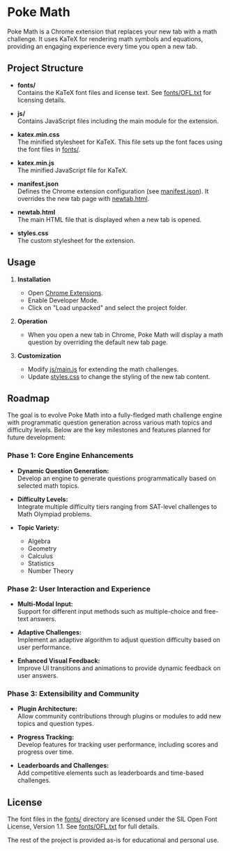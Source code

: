 # Poke Math

Poke Math is a Chrome extension that replaces your new tab with a math challenge. It uses KaTeX for rendering math symbols and equations, providing an engaging experience every time you open a new tab.

## Project Structure

- **fonts/**  
  Contains the KaTeX font files and license text. See [fonts/OFL.txt](fonts/OFL.txt) for licensing details.

- **js/**  
  Contains JavaScript files including the main module for the extension.

- **katex.min.css**  
  The minified stylesheet for KaTeX. This file sets up the font faces using the font files in [fonts/](fonts/).

- **katex.min.js**  
  The minified JavaScript file for KaTeX.

- **manifest.json**  
  Defines the Chrome extension configuration (see [manifest.json](manifest.json)). It overrides the new tab page with [newtab.html](newtab.html).

- **newtab.html**  
  The main HTML file that is displayed when a new tab is opened.

- **styles.css**  
  The custom stylesheet for the extension.

## Usage

1. **Installation**  
   - Open [Chrome Extensions](chrome://extensions/).
   - Enable Developer Mode.
   - Click on "Load unpacked" and select the project folder.
   
2. **Operation**  
   - When you open a new tab in Chrome, Poke Math will display a math question by overriding the default new tab page.

3. **Customization**  
   - Modify [js/main.js](js/main.js) for extending the math challenges.
   - Update [styles.css](styles.css) to change the styling of the new tab content.

## Roadmap

The goal is to evolve Poke Math into a fully-fledged math challenge engine with programmatic question generation across various math topics and difficulty levels. Below are the key milestones and features planned for future development:

### Phase 1: Core Engine Enhancements
- **Dynamic Question Generation:**  
  Develop an engine to generate questions programmatically based on selected math topics.
  
- **Difficulty Levels:**  
  Integrate multiple difficulty tiers ranging from SAT-level challenges to Math Olympiad problems.
  
- **Topic Variety:**  
  - Algebra
  - Geometry
  - Calculus
  - Statistics
  - Number Theory

### Phase 2: User Interaction and Experience
- **Multi-Modal Input:**  
  Support for different input methods such as multiple-choice and free-text answers.
  
- **Adaptive Challenges:**  
  Implement an adaptive algorithm to adjust question difficulty based on user performance.
  
- **Enhanced Visual Feedback:**  
  Improve UI transitions and animations to provide dynamic feedback on user answers.

### Phase 3: Extensibility and Community
- **Plugin Architecture:**  
  Allow community contributions through plugins or modules to add new topics and question types.
  
- **Progress Tracking:**  
  Develop features for tracking user performance, including scores and progress over time.
  
- **Leaderboards and Challenges:**  
  Add competitive elements such as leaderboards and time-based challenges.

## License

The font files in the [fonts/](fonts/) directory are licensed under the SIL Open Font License, Version 1.1. See [fonts/OFL.txt](fonts/OFL.txt) for full details.

The rest of the project is provided as-is for educational and personal use.